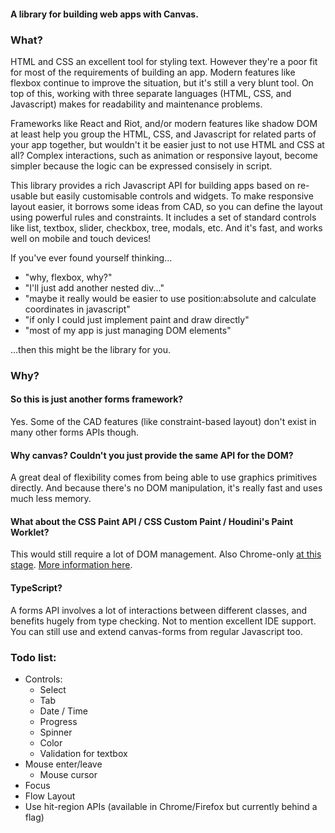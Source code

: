 #### A library for building web apps with Canvas.

### What?
HTML and CSS an excellent tool for styling text. However they're a poor fit for most of the requirements of building an app. Modern features like flexbox continue to improve the situation, but it's still a very blunt tool. On top of this, working with three separate languages (HTML, CSS, and Javascript) makes for readability and maintenance problems.

Frameworks like React and Riot, and/or modern features like shadow DOM at least help you group the HTML, CSS, and Javascript for related parts of your app together, but wouldn't it be easier just to not use HTML and CSS at all? Complex interactions, such as animation or responsive layout, become simpler because the logic can be expressed consisely in script.

This library provides a rich Javascript API for building apps based on re-usable but easily customisable controls and widgets. To make responsive layout easier, it borrows some ideas from CAD, so you can define the layout using powerful rules and constraints. It includes a set of standard controls like list, textbox, slider, checkbox, tree, modals, etc. And it's fast, and works well on mobile and touch devices!

If you've ever found yourself thinking...
* "why, flexbox, why?"
* "I'll just add another nested div..."
* "maybe it really would be easier to use position:absolute and calculate coordinates in javascript"
* "if only I could just implement paint and draw directly"
* "most of my app is just managing DOM elements"

...then this might be the library for you.

### Why?

#### So this is just another forms framework?
Yes. Some of the CAD features (like constraint-based layout) don't exist in many other forms APIs though.

#### Why canvas? Couldn't you just provide the same API for the DOM?
A great deal of flexibility comes from being able to use graphics primitives directly. And because there's no DOM manipulation, it's really fast and uses much less memory.

#### What about the CSS Paint API / CSS Custom Paint / Houdini's Paint Worklet?
This would still require a lot of DOM management. Also Chrome-only [at this stage](https://caniuse.com/#feat=css-paint-api). [More information here](https://developers.google.com/web/updates/2018/01/paintapi).

#### TypeScript?
A forms API involves a lot of interactions between different classes, and benefits hugely from type checking. Not to mention excellent IDE support. You can still use and extend canvas-forms from regular Javascript too.

### Todo list:
* Controls:
  * Select
  * Tab
  * Date / Time
  * Progress
  * Spinner
  * Color
  * Validation for textbox
* Mouse enter/leave
  * Mouse cursor
* Focus
* Flow Layout
* Use hit-region APIs (available in Chrome/Firefox but currently behind a flag)
